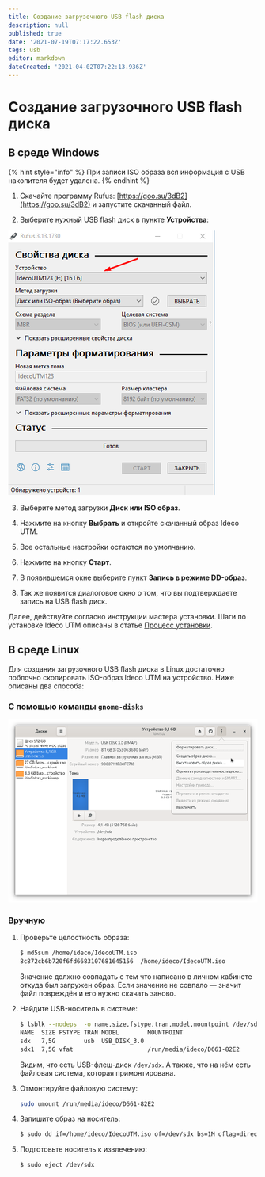 ```yaml
---
title: Создание загрузочного USB flash диска
description: null
published: true
date: '2021-07-19T07:17:22.653Z'
tags: usb
editor: markdown
dateCreated: '2021-04-02T07:22:13.936Z'
---
```


# Создание загрузочного USB flash диска

## В среде Windows

{% hint style="info" %}
При записи ISO образа вся информация с USB накопителя будет удалена. 
{% endhint %}

1. Скачайте программу Rufus: [https://goo.su/3dB2](https://goo.su/3dB2) и запустите скачанный файл.

2. Выберите нужный USB flash диск в пункте **Устройства**:

![](.gitbook/assets/screenshot_1.png)

3. Выберите метод загрузки **Диск или ISO образ**.

4. Нажмите на кнопку **Выбрать** и откройте скачанный образ Ideco UTM.

5. Все остальные настройки остаются по умолчанию.

6. Нажмите на кнопку **Старт**.

7. В появившемся окне выберите пункт **Запись в режиме DD-образ**.

8. Так же появится диалоговое окно о том, что вы подтверждаете запись на USB flash диск.

Далее, действуйте согласно инструкции мастера установки. Шаги по установке Ideco UTM описаны в статье [Процесс установки](installation-process.md).

## В среде Linux

Для создания загрузочного USB flash диска в Linux достаточно поблочно скопировать ISO-образ Ideco UTM на устройство. Ниже описаны два способа:

### С помощью  команды `gnome-disks`

![](.gitbook/assets/gnome-disks3.png)

### Вручную

1. Проверьте целостность образа:

   ```bash
   $ md5sum /home/ideco/IdecoUTM.iso
   8c872cb6b720f6fd6683107681645156  /home/ideco/IdecoUTM.iso
   ```

   Значение должно совпадать с тем что написано в личном кабинете откуда был загружен образ. Если значение не совпало — значит файл повреждён и его нужно скачать заново.

2. Найдите USB-носитель в системе:

   ```bash
   $ lsblk --nodeps  -o name,size,fstype,tran,model,mountpoint /dev/sd*
   NAME  SIZE FSTYPE TRAN MODEL        MOUNTPOINT
   sdx   7,5G        usb  USB_DISK_3.0 
   sdx1  7,5G vfat                     /run/media/ideco/D661-82E2
   ```

   Видим, что есть USB-флеш-диск `/dev/sdx`. А также, что на нём есть файловая система, которая примонтирована.

3. Отмонтируйте файловую систему:

   ```bash
   sudo umount /run/media/ideco/D661-82E2
   ```

4. Запишите образ на носитель:

   ```bash
   $ sudo dd if=/home/ideco/IdecoUTM.iso of=/dev/sdx bs=1M oflag=direct status=progress
   ```

5. Подготовьте носитель к извлечению:

   ```text
   $ sudo eject /dev/sdx
   ```

